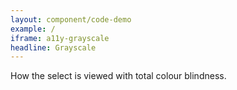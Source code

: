 ```yaml
---
layout: component/code-demo
example: /
iframe: a11y-grayscale
headline: Grayscale
---
```



How the select is viewed with total colour blindness.
